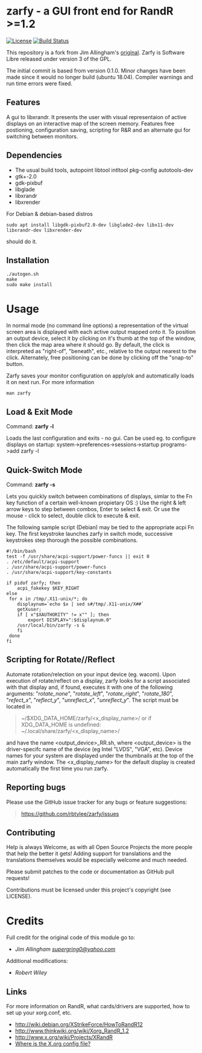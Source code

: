 # zarfy - a GUI front end for RandR >=1.2
[![License](http://img.shields.io/badge/license-GPLv3-blue.svg?colorB=9977bb&style=plastic)](https://github.com/rbtylee/zarfy/blob/master/LICENSE)
[![Build Status](https://travis-ci.com/rbtylee/zarfy.svg?branch=master)](https://travis-ci.com/rbtylee/zarfy)

This repository is a fork from Jim Allingham's [original](https://sourceforge.net/projects/zarfy/). Zarfy is Software Libre released under version 3 of the GPL.

The initial commit is based from version 0.1.0. Minor changes have been made since it would no longer build (ubuntu 18.04). Compiler warnings and run time errors were fixed.

## Features

A gui to libxrandr. It presents the user with visual representaion of active displays on an interactive map of
the screen memory. Features free postioning, configuration saving, scripting for R&R and an alternate gui for switching between monitors.

## Dependencies

* The usual build tools, autopoint libtool intltool pkg-config  autotools-dev
* gtk+-2.0
* gdk-pixbuf
* libglade
* libxrandr
* libxrender

For Debian & debian-based distros

```sudo apt install libgdk-pixbuf2.0-dev libglade2-dev libx11-dev libxrandr-dev libxrender-dev```

should do it.

## Installation
```ShellSession
./autogen.sh
make
sudo make install
```

# Usage

In  normal  mode (no command line options) a representation of the virtual screen area is displayed with each 
active output mapped  onto  it. To  position  an  output device, select it by clicking on it's thumb at the top of the
window, then click the map area where it should go. By default, the click is interpreted as "right-of", "beneath", 
etc., relative to the output nearest to the click. Alternately, free  positioning  can be done by clicking off the "snap-to" button.

Zarfy  saves  your  monitor configuration on apply/ok and automatically loads it on next run. For more information

```ShellSession
man zarfy
```


## Load & Exit Mode

Command: **zarfy -l**

Loads the last configuration and exits - no gui.
Can be used eg. to configure displays on startup:
system->preferences->sessions->startup programs->add zarfy -l


## Quick-Switch Mode

Command: **zarfy -s**

Lets you quickly switch between combinations of displays, simlar to
the Fn key function of a certain well-known propietary OS :)
Use the right & left arrow keys to step between combos, Enter to
select & exit. Or use the mouse - click to select, double click to
execute & exit.

The following sample script (Debian) may be tied to the appropriate
acpi Fn key. The first keystroke launches zarfy in switch mode,
successive keystrokes step thorough the possible combinations.

```Shell
#!/bin/bash
test -f /usr/share/acpi-support/power-funcs || exit 0
. /etc/default/acpi-support
. /usr/share/acpi-support/power-funcs
. /usr/share/acpi-support/key-constants

if pidof zarfy; then
	acpi_fakekey $KEY_RIGHT
else 
 for x in /tmp/.X11-unix/*; do
    displaynum=`echo $x | sed s#/tmp/.X11-unix/X##`
    getXuser;
    if [ x"$XAUTHORITY" != x"" ]; then
        export DISPLAY=":$displaynum.0"
	/usr/local/bin/zarfy -s &
    fi
 done
fi
```

## Scripting for Rotate//Reflect

Automate rotation/relection on your input device (eg. wacom).
Upon execution of rotate/reflect on a display, zarfy looks for
a script associated with that display and, if found, executes it
with one of the following arguments: "_rotate_none_", "_rotate_left_",
"_rotate_right_", "_rotate_180_", "_refect_x_", "_reflect_y_", "_unreflect_x_",
"_unreflect_y_". The script must be located in

> ~/$XDG_DATA_HOME/zarfy/<x_display_name>/ 
or if XDG_DATA_HOME is undefined:
> ~/.local/share/zarfy/<x_display_name>/

and have the name <output_device>_RR.sh, where <output_device>
is the driver-specifc name of the device (eg Intel "LVDS", "VGA", etc).
Device names for your system are displayed under the thumbnails
at the top of the main zarfy window. The <x_display_name> for the
default display is created automatically the first time you run zarfy.

## Reporting bugs

Please use the GitHub issue tracker for any bugs or feature suggestions:

>https://github.com/rbtylee/zarfy/issues

## Contributing

Help is always Welcome, as with all Open Source Projects the more people that help the better it gets!
Adding support for translations and the translations themselves would be especially welcome and much needed.

Please submit patches to the code or documentation as GitHub pull requests!

Contributions must be licensed under this project's copyright (see LICENSE). 

# Credits

Full credit for the original code of this module go to:
* _*Jim Allingham <supergring0@yahoo.com>*_

Additional modifications:
* _*Robert Wiley*_

## Links

For more information on RandR, what cards/drivers are supported,
how to set up your xorg.conf, etc.

* http://wiki.debian.org/XStrikeForce/HowToRandR12
* http://www.thinkwiki.org/wiki/Xorg_RandR_1.2
* http://www.x.org/wiki/Projects/XRandR
* [Where is the X.org config file?](https://askubuntu.com/questions/4662/where-is-the-x-org-config-file-how-do-i-configure-x-there)

